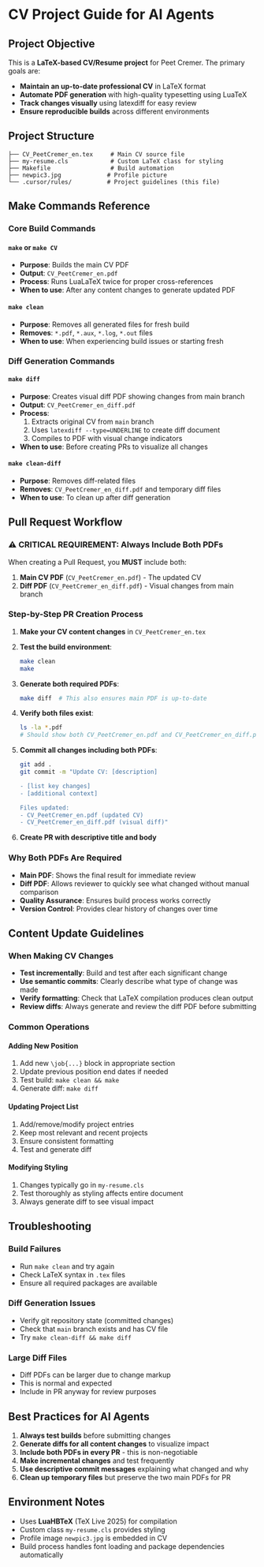# CV Project Guide for AI Agents

## Project Objective

This is a **LaTeX-based CV/Resume project** for Peet Cremer. The primary goals are:

- **Maintain an up-to-date professional CV** in LaTeX format
- **Automate PDF generation** with high-quality typesetting using LuaTeX
- **Track changes visually** using latexdiff for easy review
- **Ensure reproducible builds** across different environments

## Project Structure

```
├── CV_PeetCremer_en.tex     # Main CV source file
├── my-resume.cls            # Custom LaTeX class for styling
├── Makefile                 # Build automation
├── newpic3.jpg             # Profile picture
└── .cursor/rules/          # Project guidelines (this file)
```

## Make Commands Reference

### Core Build Commands

#### `make` or `make CV`
- **Purpose**: Builds the main CV PDF
- **Output**: `CV_PeetCremer_en.pdf`
- **Process**: Runs LuaLaTeX twice for proper cross-references
- **When to use**: After any content changes to generate updated PDF

#### `make clean`
- **Purpose**: Removes all generated files for fresh build
- **Removes**: `*.pdf`, `*.aux`, `*.log`, `*.out` files
- **When to use**: When experiencing build issues or starting fresh

### Diff Generation Commands

#### `make diff`
- **Purpose**: Creates visual diff PDF showing changes from main branch
- **Output**: `CV_PeetCremer_en_diff.pdf`
- **Process**: 
  1. Extracts original CV from `main` branch
  2. Uses `latexdiff --type=UNDERLINE` to create diff document
  3. Compiles to PDF with visual change indicators
- **When to use**: Before creating PRs to visualize all changes

#### `make clean-diff`
- **Purpose**: Removes diff-related files
- **Removes**: `CV_PeetCremer_en_diff.pdf` and temporary diff files
- **When to use**: To clean up after diff generation

## Pull Request Workflow

### ⚠️ CRITICAL REQUIREMENT: Always Include Both PDFs

When creating a Pull Request, you **MUST** include both:

1. **Main CV PDF** (`CV_PeetCremer_en.pdf`) - The updated CV
2. **Diff PDF** (`CV_PeetCremer_en_diff.pdf`) - Visual changes from main branch

### Step-by-Step PR Creation Process

1. **Make your CV content changes** in `CV_PeetCremer_en.tex`

2. **Test the build environment**:
   ```bash
   make clean
   make
   ```

3. **Generate both required PDFs**:
   ```bash
   make diff  # This also ensures main PDF is up-to-date
   ```

4. **Verify both files exist**:
   ```bash
   ls -la *.pdf
   # Should show both CV_PeetCremer_en.pdf and CV_PeetCremer_en_diff.pdf
   ```

5. **Commit all changes including both PDFs**:
   ```bash
   git add .
   git commit -m "Update CV: [description]
   
   - [list key changes]
   - [additional context]
   
   Files updated:
   - CV_PeetCremer_en.pdf (updated CV)
   - CV_PeetCremer_en_diff.pdf (visual diff)"
   ```

6. **Create PR with descriptive title and body**

### Why Both PDFs Are Required

- **Main PDF**: Shows the final result for immediate review
- **Diff PDF**: Allows reviewer to quickly see what changed without manual comparison
- **Quality Assurance**: Ensures build process works correctly
- **Version Control**: Provides clear history of changes over time

## Content Update Guidelines

### When Making CV Changes

- **Test incrementally**: Build and test after each significant change
- **Use semantic commits**: Clearly describe what type of change was made
- **Verify formatting**: Check that LaTeX compilation produces clean output
- **Review diffs**: Always generate and review the diff PDF before submitting

### Common Operations

#### Adding New Position
1. Add new `\job{...}` block in appropriate section
2. Update previous position end dates if needed
3. Test build: `make clean && make`
4. Generate diff: `make diff`

#### Updating Project List
1. Add/remove/modify project entries
2. Keep most relevant and recent projects
3. Ensure consistent formatting
4. Test and generate diff

#### Modifying Styling
1. Changes typically go in `my-resume.cls`
2. Test thoroughly as styling affects entire document
3. Always generate diff to see visual impact

## Troubleshooting

### Build Failures
- Run `make clean` and try again
- Check LaTeX syntax in `.tex` files
- Ensure all required packages are available

### Diff Generation Issues
- Verify git repository state (committed changes)
- Check that `main` branch exists and has CV file
- Try `make clean-diff && make diff`

### Large Diff Files
- Diff PDFs can be larger due to change markup
- This is normal and expected
- Include in PR anyway for review purposes

## Best Practices for AI Agents

1. **Always test builds** before submitting changes
2. **Generate diffs for all content changes** to visualize impact
3. **Include both PDFs in every PR** - this is non-negotiable
4. **Make incremental changes** and test frequently
5. **Use descriptive commit messages** explaining what changed and why
6. **Clean up temporary files** but preserve the two main PDFs for PR

## Environment Notes

- Uses **LuaHBTeX** (TeX Live 2025) for compilation
- Custom class `my-resume.cls` provides styling
- Profile image `newpic3.jpg` is embedded in CV
- Build process handles font loading and package dependencies automatically